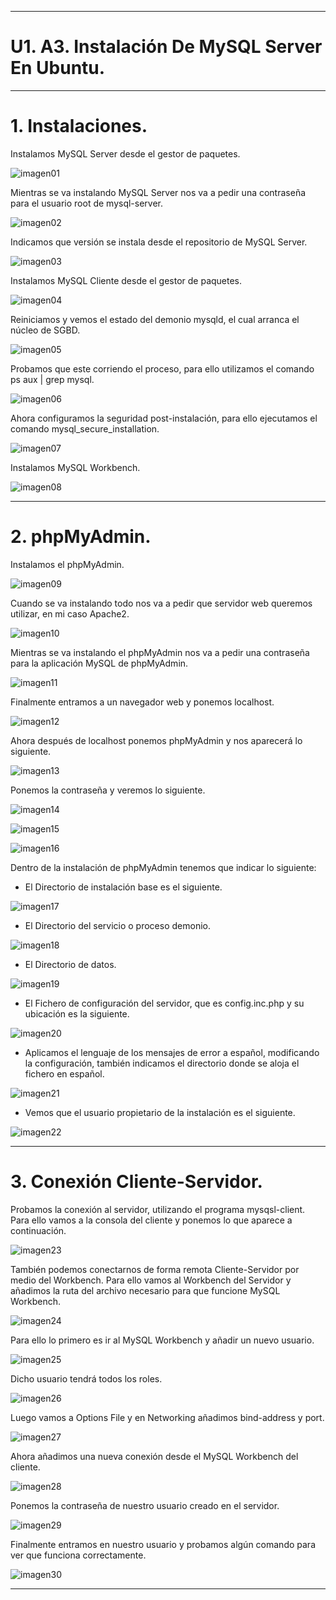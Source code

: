 ___

# **U1. A3. Instalación De MySQL Server En Ubuntu.**

---

# **1. Instalaciones.**

Instalamos MySQL Server desde el gestor de paquetes.

![imagen01](./images/01.png)

Mientras se va instalando MySQL Server nos va a pedir una contraseña para el usuario root de mysql-server.

![imagen02](./images/02.png)

Indicamos que versión se instala desde el repositorio de MySQL Server.

![imagen03](./images/03.png)

Instalamos MySQL Cliente desde el gestor de paquetes.

![imagen04](./images/04.png)

Reiniciamos y vemos el estado del demonio mysqld, el cual arranca el núcleo de SGBD.

![imagen05](./images/05.png)

Probamos que este corriendo el proceso, para ello utilizamos el comando ps aux | grep mysql.

![imagen06](./images/06.png)

Ahora configuramos la seguridad post-instalación, para ello ejecutamos el comando mysql_secure_installation.

![imagen07](./images/07.png)

Instalamos MySQL Workbench.

![imagen08](./images/08.png)

---

# **2. phpMyAdmin.**

Instalamos el phpMyAdmin.

![imagen09](./images/09.png)

Cuando se va instalando todo nos va a pedir que servidor web queremos utilizar, en mi caso Apache2.

![imagen10](./images/10.png)

Mientras se va instalando el phpMyAdmin nos va a pedir una contraseña para la aplicación MySQL de phpMyAdmin.

![imagen11](./images/11.png)

Finalmente entramos a un navegador web y ponemos localhost.

![imagen12](./images/12.png)

Ahora después de localhost ponemos phpMyAdmin y nos aparecerá lo siguiente.

![imagen13](./images/13.png)

Ponemos la contraseña y veremos lo siguiente.

![imagen14](./images/14.png)

![imagen15](./images/15.png)

![imagen16](./images/16.png)

Dentro de la instalación de phpMyAdmin tenemos que indicar lo siguiente:

* El Directorio de instalación base es el siguiente.

![imagen17](./images/17.png)

* El Directorio del servicio o proceso demonio.

![imagen18](./images/.png)

* El Directorio de datos.

![imagen19](./images/.png)

* El Fichero de configuración del servidor, que es config.inc.php y su ubicación es la siguiente.

![imagen20](./images/20.png)

* Aplicamos el lenguaje de los mensajes de error a español, modificando la configuración, también indicamos el directorio donde se aloja el fichero en español.

![imagen21](./images/21.png)

* Vemos que el usuario propietario de la instalación es el siguiente.

![imagen22](./images/.png)

---

# **3. Conexión Cliente-Servidor.**

Probamos la conexión al servidor, utilizando el programa mysqsl-client. Para ello vamos a la consola del cliente y ponemos lo que aparece a continuación.

![imagen23](./images/23.png)

También podemos conectarnos de forma remota Cliente-Servidor por medio del Workbench. Para ello vamos al Workbench del Servidor y añadimos la ruta del archivo necesario para que funcione MySQL Workbench.

![imagen24](./images/24.png)

Para ello lo primero es ir al MySQL Workbench y añadir un nuevo usuario.

![imagen25](./images/25.png)

Dicho usuario tendrá todos los roles.

![imagen26](./images/26.png)

Luego vamos a Options File y en Networking añadimos bind-address y port.

![imagen27](./images/27.png)

Ahora añadimos una nueva conexión desde el MySQL Workbench del cliente.

![imagen28](./images/28.png)

Ponemos la contraseña de nuestro usuario creado en el servidor.

![imagen29](./images/29.png)

Finalmente entramos en nuestro usuario y probamos algún comando para ver que funciona correctamente.

![imagen30](./images/30.png)

___
